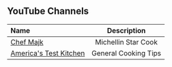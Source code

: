 ## YouTube Channels
| Name                                | Description                                          | 
|:----------------------------------- |:----------------------------------------------------:| 
|[Chef Majk](https://www.youtube.com/@ChefMajk/videos)|Michellin Star Cook |
|[America's Test Kitchen](https://www.youtube.com/@AmericasTestKitchen)|General Cooking Tips|
